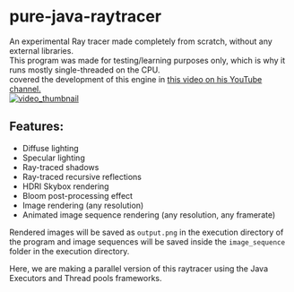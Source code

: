 
# pure-java-raytracer
An experimental Ray tracer <carl-vbn> made completely from scratch, without any external libraries.  
This program was made for testing/learning purposes only, which is why it runs mostly single-threaded on the CPU.  
<carl-vbn> covered the development of this engine in [this video on his YouTube channel.  
![video_thumbnail](https://i.ytimg.com/vi/lKIytgt3KXM/hqdefault.jpg?sqp=-oaymwEZCPYBEIoBSFXyq4qpAwsIARUAAIhCGAFwAQ==&rs=AOn4CLC1b-Clh0fcHyVGc2mU75_r6Lu87A)](https://youtu.be/lKIytgt3KXM)
## Features:
 - Diffuse lighting
 - Specular lighting
 - Ray-traced shadows
 - Ray-traced recursive reflections
 - HDRI Skybox rendering
 - Bloom post-processing effect
 - Image rendering (any resolution)
 - Animated image sequence rendering (any resolution, any framerate)

Rendered images will be saved as `output.png` in the execution directory of the program and image sequences will be saved inside the `image_sequence` folder in the execution directory.

Here, we are making a parallel version of this raytracer using the Java Executors and Thread pools frameworks.
